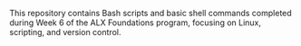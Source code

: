 This repository contains Bash scripts and basic shell commands completed during Week 6 of the ALX Foundations program, focusing on Linux, scripting, and version control.
